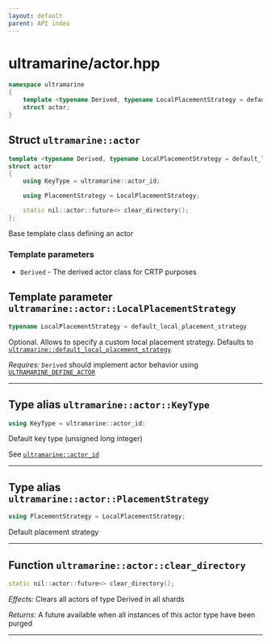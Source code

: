 ```yaml
---
layout: default
parent: API index
---
```


# ultramarine/actor.hpp

``` cpp
namespace ultramarine
{
    template <typename Derived, typename LocalPlacementStrategy = default_local_placement_strategy>
    struct actor;
}
```

## Struct `ultramarine::actor`

``` cpp
template <typename Derived, typename LocalPlacementStrategy = default_local_placement_strategy>
struct actor
{
    using KeyType = ultramarine::actor_id;

    using PlacementStrategy = LocalPlacementStrategy;

    static nil::actor::future<> clear_directory();
};
```

Base template class defining an actor

### Template parameters

  - `Derived` - The derived actor class for CRTP purposes

## Template parameter `ultramarine::actor::LocalPlacementStrategy`

``` cpp
typename LocalPlacementStrategy = default_local_placement_strategy
```

Optional. Allows to specify a custom local placement strategy. Defaults to [`ultramarine::default_local_placement_strategy`](doc_ultramarine__directory.md#standardese-ultramarine__default_local_placement_strategy)

*Requires:* `Derived` should implement actor behavior using [`ULTRAMARINE_DEFINE_ACTOR`](doc_ultramarine__macro.md#standardese-ULTRAMARINE_DEFINE_ACTOR)

-----

## Type alias `ultramarine::actor::KeyType`

``` cpp
using KeyType = ultramarine::actor_id;
```

Default key type (unsigned long integer)

See [`ultramarine::actor_id`](doc_ultramarine__directory.md#standardese-ultramarine__actor_id)

-----

## Type alias `ultramarine::actor::PlacementStrategy`

``` cpp
using PlacementStrategy = LocalPlacementStrategy;
```

Default placement strategy

-----

## Function `ultramarine::actor::clear_directory`

``` cpp
static nil::actor::future<> clear_directory();
```

*Effects:* Clears all actors of type Derived in all shards

*Returns:* A future available when all instances of this actor type have been purged

-----
